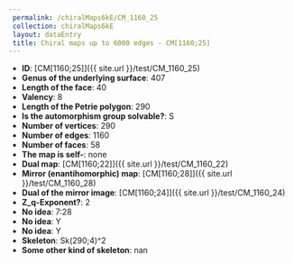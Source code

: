 ```yaml
--- 
 permalink: /chiralMaps6kE/CM_1160_25 
 collection: chiralMaps6kE
 layout: dataEntry
 title: Chiral maps up to 6000 edges - CM[1160;25]
---
```


- **ID**: [CM[1160;25]]({{ site.url }}/test/CM_1160_25)
- **Genus of the underlying surface**: 407
- **Length of the face**: 40
- **Valency**: 8
- **Length of the Petrie polygon**: 290
- **Is the automorphism group solvable?**: S
- **Number of vertices**: 290
- **Number of edges**: 1160
- **Number of faces**: 58
- **The map is self-**: none
- **Dual map**: [CM[1160;22]]({{ site.url }}/test/CM_1160_22)
- **Mirror (enantihomorphic) map**: [CM[1160;28]]({{ site.url }}/test/CM_1160_28)
- **Dual of the mirror image**: [CM[1160;24]]({{ site.url }}/test/CM_1160_24)
- **Z_q-Exponent?**: 2
- **No idea**:  7:28
- **No idea**: Y
- **No idea**: Y
- **Skeleton**: Sk(290;4)^2
- **Some other kind of skeleton**: nan
